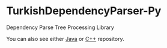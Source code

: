 # TurkishDependencyParser-Py
Dependency Parse Tree Processing Library

You can also see either [Java](https://github.com/olcaytaner/TurkishDependencyParser) 
or [C++](https://github.com/olcaytaner/TurkishDependencyParser-CPP) repository.
